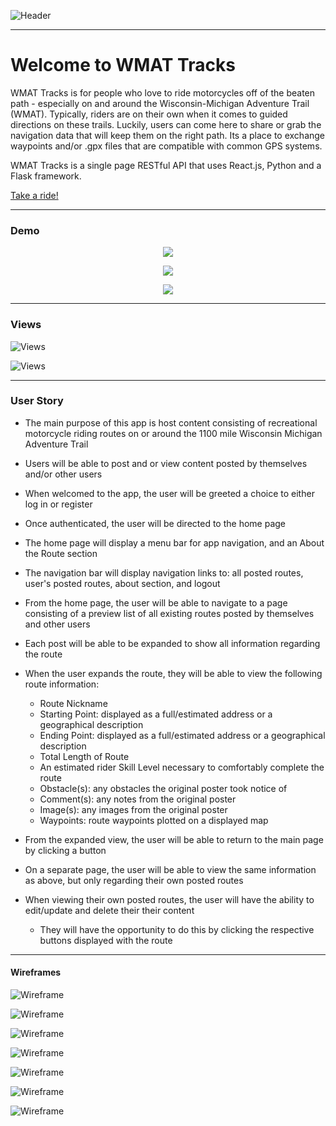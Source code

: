 ![Header](https://i.imgur.com/Kf7CUTS.png)

___



# Welcome to WMAT Tracks 


WMAT Tracks is for people who love to ride motorcycles off of the beaten path - especially on and around the Wisconsin-Michigan Adventure Trail (WMAT). Typically, riders are on their own when it comes to guided directions on these trails. Luckily, users can come here to share or grab the navigation data that will keep them on the right path. Its a place to exchange waypoints and/or .gpx files that are compatible with common GPS systems.

WMAT Tracks is a single page RESTful API that uses React.js, Python and a Flask framework.

[Take a ride!](https://wmattracks.herokuapp.com/)

***

### Demo


<p align="center">
  <img src="https://i.imgur.com/MrgrPk2.gif">
</p>

<p align="center">
  <img src="https://i.imgur.com/Mi33MTz.gif">
</p>

<p align="center">
  <img src="https://i.imgur.com/1fDPcTA.gif">
</p>



___

### Views 

![Views](https://i.imgur.com/OlSAdMk.png)

![Views](https://i.imgur.com/ALXhR0h.png)


---



### User Story

* The main purpose of this app is host content consisting of recreational motorcycle riding routes on or around the 1100 mile Wisconsin Michigan Adventure Trail

* Users will be able to post and or view content posted by themselves and/or other users

* When welcomed to the app, the user will be greeted a choice to either log in or register

* Once authenticated, the user will be directed to the home page

* The home page will display a menu bar for app navigation, and an About the Route section

* The navigation bar will display navigation links to: all posted routes, user's posted routes, about section, and logout

* From the home page, the user will be able to navigate to a page consisting of a preview list of all existing routes posted by themselves and other users

* Each post will be able to be expanded to show all information regarding the route

* When the user expands the route, they will be able to view the following route information:
  * Route Nickname
  * Starting Point: displayed as a full/estimated address or a geographical description
  * Ending Point: displayed as a full/estimated address or a geographical description
  * Total Length of Route
  * An estimated rider Skill Level necessary to comfortably complete the route
  * Obstacle(s): any obstacles the original poster took notice of
  * Comment(s): any notes from the original poster
  * Image(s): any images from the original poster
  * Waypoints: route waypoints plotted on a displayed map

* From the expanded view, the user will be able to return to the main page by clicking a button

* On a separate page, the user will be able to view the same information as above, but only regarding their own posted routes

* When viewing their own posted routes, the user will have the ability to edit/update and delete their their content
  * They will have the opportunity to do this by clicking the respective buttons displayed with the route

___


#### Wireframes
![Wireframe](https://i.imgur.com/v4HfDyH.png)

![Wireframe](https://i.imgur.com/BvMEkkb.png)

![Wireframe](https://i.imgur.com/zHZzAwM.png)

![Wireframe](https://i.imgur.com/pArQWIg.png)

![Wireframe](https://i.imgur.com/teh6axH.png)

![Wireframe](https://i.imgur.com/TdqiLV0.png)

![Wireframe](https://i.imgur.com/FXaPK8y.png)




